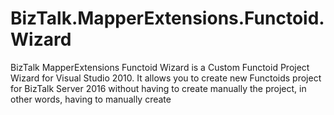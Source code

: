 # BizTalk.MapperExtensions.Functoid.Wizard
BizTalk MapperExtensions Functoid Wizard is a Custom Functoid Project Wizard for Visual Studio 2010. It allows you to create new Functoids project for BizTalk Server 2016 without having to create manually the project, in other words, having to manually create
